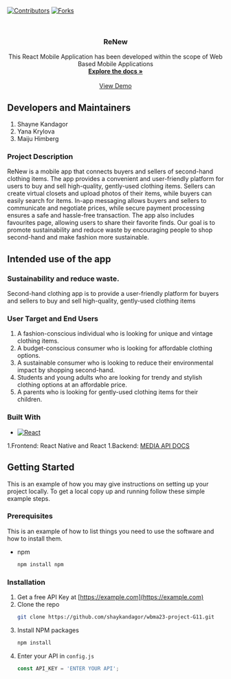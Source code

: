 [![Contributors][contributors-shield]][contributors-url]
[![Forks][forks-shield]][forks-url]

<!-- PROJECT LOGO -->
<br />
<div align="center">
  <a href="https://github.com/shaykandagor/wbma23-project-G11>
    <img src="images/logo.png" alt="Logo" width="80" height="80">
  </a>

<h3 align="center">ReNew</h3>

  <p align="center">
    This React Mobile Application has been developed within the scope of Web Based Mobile Applications
    <br />
    <a href="https://github.com/shaykandagor/wbma23-project-G11"><strong>Explore the docs »</strong></a>
    <br />
    <br />
    <a href="https://www.figma.com/proto/dzKQoXmxZIYYKZEXbQU9No/WBMA2023?node-id=46%3A3&scaling=min-zoom&page-id=0%3A1&starting-point-node-id=23%3A4">View Demo</a>
  </p>
</div>

## Developers and Maintainers
1. Shayne Kandagor
1. Yana Krylova
1. Maiju Himberg

### Project Description
ReNew is a mobile app that connects buyers and sellers of second-hand clothing items. The app provides a convenient and user-friendly platform for users to buy and sell high-quality, gently-used clothing items. Sellers can create virtual closets and upload photos of their items, while buyers can easily search for items. In-app messaging allows buyers and sellers to communicate and negotiate prices, while secure payment processing ensures a safe and hassle-free transaction. The app also includes favourites page, allowing users to share their favorite finds. Our goal is to promote sustainability and reduce waste by encouraging people to shop second-hand and make fashion more sustainable.
 
 ## Intended use of the app
### Sustainability and reduce waste.
Second-hand clothing app is to provide a user-friendly platform for buyers and sellers to buy and sell high-quality, gently-used clothing items


### User Target and End Users
1. A fashion-conscious individual who is looking for unique and vintage clothing items.
1. A budget-conscious consumer who is looking for affordable clothing options.
1. A sustainable consumer who is looking to reduce their environmental impact by shopping second-hand.
1. Students and young adults who are looking for trendy and stylish clothing options at an affordable price.
1. A parents who is looking for gently-used clothing items for their children.

<!-- ABOUT THE PROJECT -->

### Built With                                                                                                                                                     
* [![React][React.js]][React-url]

1.Frontend: React Native and React
1.Backend: [MEDIA API DOCS](https://media.mw.metropolia.fi/wbma/docs/)                                                                                                                                                    
                                                                                                                                                     
                                                                                                                                                     

<!-- GETTING STARTED -->
## Getting Started

This is an example of how you may give instructions on setting up your project locally.
To get a local copy up and running follow these simple example steps.

### Prerequisites

This is an example of how to list things you need to use the software and how to install them.
* npm
  ```sh
  npm install npm
  ```

### Installation

1. Get a free API Key at [https://example.com](https://example.com)
2. Clone the repo
   ```sh
   git clone https://github.com/shaykandagor/wbma23-project-G11.git
   ```
3. Install NPM packages
   ```sh
   npm install
   ```
4. Enter your API in `config.js`
   ```js
   const API_KEY = 'ENTER YOUR API';
   ```

<!-- MARKDOWN LINKS & IMAGES -->
<!-- https://www.markdownguide.org/basic-syntax/#reference-style-links -->
[contributors-shield]: https://img.shields.io/github/contributors/github_username/repo_name.svg?style=for-the-badge
[contributors-url]: https://github.com/shaykandagor/wbma23-project-G11/graphs/contributors
[forks-shield]: https://img.shields.io/github/forks/github_username/repo_name.svg?style=for-the-badge
[forks-url]: https://github.com/shaykandagor/wbma23-project-G11/network/members
[React.js]: https://img.shields.io/badge/React-20232A?style=for-the-badge&logo=react&logoColor=61DAFB
[React-url]: https://reactjs.org/

